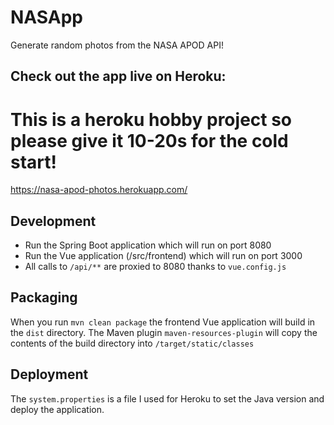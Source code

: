 # NASApp
Generate random photos from the NASA APOD API!

## Check out the app live on Heroku:

# This is a heroku hobby project so please give it 10-20s for the cold start!

https://nasa-apod-photos.herokuapp.com/

## Development

- Run the Spring Boot application which will run on port 8080
- Run the Vue application (/src/frontend)  which will run on port 3000
- All calls to `/api/**` are proxied to 8080 thanks to `vue.config.js`

## Packaging 

When you run `mvn clean package` the frontend Vue application will build in the `dist` directory. 
The Maven plugin `maven-resources-plugin` will copy the contents of the build directory into `/target/static/classes`

## Deployment

The `system.properties` is a file I used for Heroku to set the Java version and deploy the application. 



